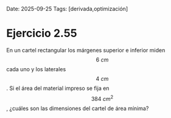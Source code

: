 Date: 2025-09-25
Tags: [derivada,optimización]

# Ejercicio 2.55

 
En un cartel rectangular los márgenes superior e inferior miden  $$ 6 \  cm$$   cada uno y los laterales  $$ 4 \  cm$$  . Si el área del material impreso se fija en  $$ 384 \  cm^2$$  , ¿cuáles son las dimensiones del cartel de área mínima?
